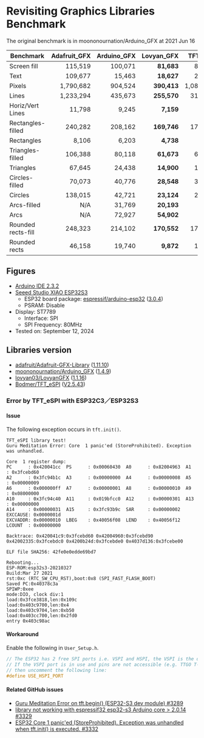 # Revisiting Graphics Libraries Benchmark

The original benchmark is in moononournation/Arduino_GFX at 2021 Jun 16

| Benchmark          | Adafruit_GFX | Arduino_GFX |  Lovyan_GFX |  TFT_eSPI |
| ------------------ | ------------:| -----------:| -----------:| ---------:|
| Screen fill        |      115,519 |     100,071 |  **81,683** |    83,406 |
| Text               |      109,677 |      15,463 |  **18,627** |    23.982 |
| Pixels             |    1,790,682 |     904,524 | **390,413** | 1,089,390 |
| Lines              |    1,233,294 |     435,673 | **255,570** |   310,244 |
| Horiz/Vert Lines   |       11,798 |       9,245 |   **7,159** |     8,479 |
| Rectangles-filled  |      240,282 |     208,162 | **169,746** |   173,568 |
| Rectangles         |        8,106 |       6,203 |   **4,738** |     5,450 |
| Triangles-filled   |      106,388 |      80,118 |  **61,673** |    68,413 |
| Triangles          |       67,645 |      24,438 |  **14,900** |    18,332 |
| Circles-filled     |       70,073 |      40,776 |  **28,548** |    38,811 |
| Circles            |      138,015 |      42,721 |  **23,124** |    29,515 |
| Arcs-filled        |          N/A |      31,769 |  **20,193** |       N/A |
| Arcs               |          N/A |      72,927 |  **54,902** |       N/A |
| Rounded rects-fill |      248,323 |     214,102 | **170,552** |   177,262 |
| Rounded rects      |       46,158 |      19,740 |   **9,872** |    15,184 |

## Figures

- [Arduino IDE 2.3.2][1]
- [Seeed Studio XIAO ESP32S3][2]
  - ESP32 board package: [espressif/arduino-esp32][3] ([3.0.4][4])
  - PSRAM: Disable
- Display: ST7789
  - Interface: SPI
  - SPI Frequency: 80MHz
- Tested on: September 12, 2024

## Libraries version

- [adafruit/Adafruit-GFX-Library][10] ([1.11.10][11])
- [moononournation/Arduino_GFX][12] ([1.4.9][13])
- [lovyan03/LovyanGFX][14] ([1.1.16][15])
- [Bodmer/TFT_eSPI][16] ([V2.5.43][17])

### Error by TFT_eSPI with ESP32C3／ESP32S3

#### Issue

The following exception occurs in `tft.init()`.

```
TFT_eSPI library test!
Guru Meditation Error: Core  1 panic'ed (StoreProhibited). Exception was unhandled.

Core  1 register dump:
PC      : 0x420041cc  PS      : 0x00060430  A0      : 0x82004963  A1      : 0x3fcebd60  
A2      : 0x3fc94b1c  A3      : 0x00000000  A4      : 0x00000008  A5      : 0x00000009  
A6      : 0x000000ff  A7      : 0x00000001  A8      : 0x00000010  A9      : 0x08000000  
A10     : 0x3fc94c40  A11     : 0x019bfcc0  A12     : 0x00000301  A13     : 0x00000000  
A14     : 0x00000031  A15     : 0x3fc93b9c  SAR     : 0x00000002  EXCCAUSE: 0x0000001d  
EXCVADDR: 0x00000010  LBEG    : 0x40056f08  LEND    : 0x40056f12  LCOUNT  : 0x00000000  

Backtrace: 0x420041c9:0x3fcebd60 0x42004960:0x3fcebd90 0x42002335:0x3fcebdc0 0x4200b24d:0x3fcebde0 0x4037d136:0x3fcebe00

ELF file SHA256: 42fe0e0edde69bd7

Rebooting...
ESP-ROM:esp32s3-20210327
Build:Mar 27 2021
rst:0xc (RTC_SW_CPU_RST),boot:0x8 (SPI_FAST_FLASH_BOOT)
Saved PC:0x40378c3a
SPIWP:0xee
mode:DIO, clock div:1
load:0x3fce3818,len:0x109c
load:0x403c9700,len:0x4
load:0x403c9704,len:0xb50
load:0x403cc700,len:0x2fd0
entry 0x403c98ac
```

#### Workaround

Enable the following in `User_Setup.h`.

```c++
// The ESP32 has 2 free SPI ports i.e. VSPI and HSPI, the VSPI is the default.
// If the VSPI port is in use and pins are not accessible (e.g. TTGO T-Beam)
// then uncomment the following line:
#define USE_HSPI_PORT
```

#### Related GitHub issues

- [Guru Meditation Error on tft.begin() (ESP32-S3 dev module) #3289][18]
- [library not working with espressif32 esp32-s3 Arduino core > 2.0.14 #3329][19]
- [ESP32 Core 1 panic'ed (StoreProhibited). Exception was unhandled when tft.init() is executed. #3332][20]

[1]: https://www.arduino.cc/en/software "Software｜Arduino"

[2]: https://wiki.seeedstudio.com/xiao_esp32s3_getting_started/ "Getting Started with Seeed Studio XIAO ESP32S3 (Sense)｜Seeed Studio Wiki"

[3]: https://github.com/espressif/arduino-esp32 "espressif/arduino-esp32: Arduino core for the ESP32"
[4]: https://github.com/espressif/arduino-esp32/releases/tag/3.0.4 "Release Arduino Release v3.0.4 based on ESP-IDF v5.1.4+ · espressif/arduino-esp32"

[10]: https://github.com/adafruit/Adafruit-GFX-Library "adafruit/Adafruit-GFX-Library: Adafruit GFX graphics core Arduino library, this is the &#39;core&#39; class that all our other graphics libraries derive from"
[11]: https://github.com/adafruit/Adafruit-GFX-Library/releases/tag/1.11.10 "Release 1.11.10 Add ATtiny84 support · adafruit/Adafruit-GFX-Library"

[12]: https://github.com/moononournation/Arduino_GFX "moononournation/Arduino_GFX: Arduino GFX developing for various color displays and various data bus interfaces"
[13]: https://github.com/moononournation/Arduino_GFX/releases/tag/v1.4.9 "Release v1.4.9 · moononournation/Arduino_GFX"

[14]: https://github.com/lovyan03/LovyanGFX "lovyan03/LovyanGFX: SPI LCD graphics library for ESP32 (ESP-IDF/ArduinoESP32) / ESP8266 (ArduinoESP8266) / SAMD51(Seeed ArduinoSAMD51)"
[15]: https://github.com/lovyan03/LovyanGFX/releases/tag/1.1.16 "Release 1.1.16 · lovyan03/LovyanGFX"

[16]: https://github.com/Bodmer/TFT_eSPI "Bodmer/TFT_eSPI: Arduino and PlatformIO IDE compatible TFT library optimised for the Raspberry Pi Pico (RP2040), STM32, ESP8266 and ESP32 that supports different driver chips"
[17]: https://github.com/Bodmer/TFT_eSPI/releases/tag/V2.5.43 "Release Bug fixes · Bodmer/TFT_eSPI"
[18]: https://github.com/Bodmer/TFT_eSPI/issues/3289 "Guru Meditation Error on tft.begin() (ESP32-S3 dev module) · Issue #3289 · Bodmer/TFT_eSPI"
[19]: https://github.com/Bodmer/TFT_eSPI/issues/3329 "library not working with espressif32 esp32-s3 Arduino core &gt; 2.0.14 · Issue #3329 · Bodmer/TFT_eSPI"
[20]: https://github.com/Bodmer/TFT_eSPI/issues/3332 "ESP32 Core  1 panic&#39;ed (StoreProhibited). Exception was unhandled when tft.init() is executed. · Issue #3332 · Bodmer/TFT_eSPI"
